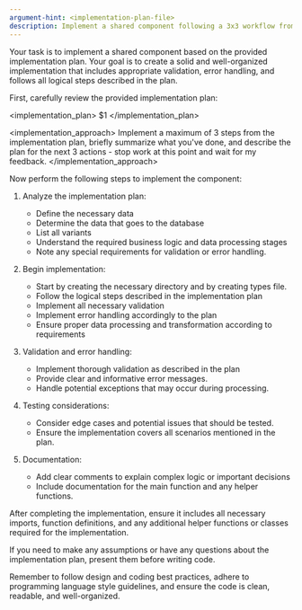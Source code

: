 ```yaml
---
argument-hint: <implementation-plan-file>
description: Implement a shared component following a 3x3 workflow from an implementation plan (project)
---
```


Your task is to implement a shared component based on the provided implementation plan. Your goal is to create a solid and well-organized implementation that includes appropriate validation, error handling, and follows all logical steps described in the plan.

First, carefully review the provided implementation plan:

<implementation_plan>
$1
</implementation_plan>

<implementation_approach>
Implement a maximum of 3 steps from the implementation plan, briefly summarize what you've done, and describe the plan for the next 3 actions - stop work at this point and wait for my feedback.
</implementation_approach>

Now perform the following steps to implement the component:

1. Analyze the implementation plan:
   - Define the necessary data
   - Determine the data that goes to the database
   - List all variants
   - Understand the required business logic and data processing stages
   - Note any special requirements for validation or error handling.

2. Begin implementation:
   - Start by creating the necessary directory and by creating types file.
   - Follow the logical steps described in the implementation plan
   - Implement all necessary validation
   - Implement error handling accordingly to the plan
   - Ensure proper data processing and transformation according to requirements

3. Validation and error handling:
   - Implement thorough validation as described in the plan
   - Provide clear and informative error messages.
   - Handle potential exceptions that may occur during processing.

4. Testing considerations:
   - Consider edge cases and potential issues that should be tested.
   - Ensure the implementation covers all scenarios mentioned in the plan.

5. Documentation:
   - Add clear comments to explain complex logic or important decisions
   - Include documentation for the main function and any helper functions.

After completing the implementation, ensure it includes all necessary imports, function definitions, and any additional helper functions or classes required for the implementation.

If you need to make any assumptions or have any questions about the implementation plan, present them before writing code.

Remember to follow design and coding best practices, adhere to programming language style guidelines, and ensure the code is clean, readable, and well-organized.

